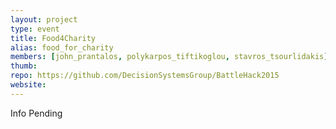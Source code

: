 ```yaml
---
layout: project
type: event
title: Food4Charity
alias: food_for_charity
members: [john_prantalos, polykarpos_tiftikoglou, stavros_tsourlidakis]
thumb:
repo: https://github.com/DecisionSystemsGroup/BattleHack2015
website:
---
```

Info Pending
